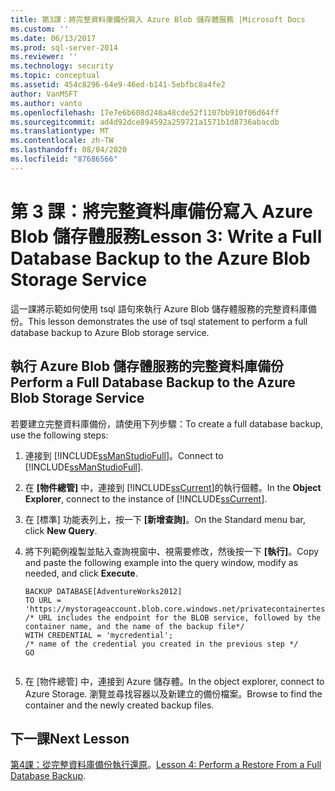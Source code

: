 ```yaml
---
title: 第3課：將完整資料庫備份寫入 Azure Blob 儲存體服務 |Microsoft Docs
ms.custom: ''
ms.date: 06/13/2017
ms.prod: sql-server-2014
ms.reviewer: ''
ms.technology: security
ms.topic: conceptual
ms.assetid: 454c8296-64e9-46ed-b141-5ebfbc8a4fe2
author: VanMSFT
ms.author: vanto
ms.openlocfilehash: 17e7e6b608d248a48cde52f1107bb910f06d64ff
ms.sourcegitcommit: ad4d92dce894592a259721a1571b1d8736abacdb
ms.translationtype: MT
ms.contentlocale: zh-TW
ms.lasthandoff: 08/04/2020
ms.locfileid: "87686566"
---
```

# <a name="lesson-3-write-a-full-database-backup-to-the-azure-blob-storage-service"></a><span data-ttu-id="3954f-102">第 3 課：將完整資料庫備份寫入 Azure Blob 儲存體服務</span><span class="sxs-lookup"><span data-stu-id="3954f-102">Lesson 3: Write a Full Database Backup to the Azure Blob Storage Service</span></span>
  <span data-ttu-id="3954f-103">這一課將示範如何使用 tsql 語句來執行 Azure Blob 儲存體服務的完整資料庫備份。</span><span class="sxs-lookup"><span data-stu-id="3954f-103">This lesson demonstrates the use of tsql statement to perform a full database backup to Azure Blob storage service.</span></span>  
  
## <a name="perform-a-full-database-backup-to-the-azure-blob-storage-service"></a><span data-ttu-id="3954f-104">執行 Azure Blob 儲存體服務的完整資料庫備份</span><span class="sxs-lookup"><span data-stu-id="3954f-104">Perform a Full Database Backup to the Azure Blob Storage Service</span></span>  
 <span data-ttu-id="3954f-105">若要建立完整資料庫備份，請使用下列步驟：</span><span class="sxs-lookup"><span data-stu-id="3954f-105">To create a full database backup, use the following steps:</span></span>  
  
1.  <span data-ttu-id="3954f-106">連接到 [!INCLUDE[ssManStudioFull](../includes/ssmanstudiofull-md.md)]。</span><span class="sxs-lookup"><span data-stu-id="3954f-106">Connect to [!INCLUDE[ssManStudioFull](../includes/ssmanstudiofull-md.md)].</span></span>  
  
2.  <span data-ttu-id="3954f-107">在 **[物件總管]** 中，連接到 [!INCLUDE[ssCurrent](../includes/sscurrent-md.md)]的執行個體。</span><span class="sxs-lookup"><span data-stu-id="3954f-107">In the **Object Explorer**, connect to the instance of [!INCLUDE[ssCurrent](../includes/sscurrent-md.md)].</span></span>  
  
3.  <span data-ttu-id="3954f-108">在 [標準] 功能表列上，按一下 **[新增查詢]**。</span><span class="sxs-lookup"><span data-stu-id="3954f-108">On the Standard menu bar, click **New Query**.</span></span>  
  
4.  <span data-ttu-id="3954f-109">將下列範例複製並貼入查詢視窗中、視需要修改，然後按一下 **[執行]**。</span><span class="sxs-lookup"><span data-stu-id="3954f-109">Copy and paste the following example into the query window, modify as needed, and click **Execute**.</span></span>  
  
    ```  
    BACKUP DATABASE[AdventureWorks2012]   
    TO URL = 'https://mystorageaccount.blob.core.windows.net/privatecontainertest/AdventureWorks2012.bak'   
    /* URL includes the endpoint for the BLOB service, followed by the container name, and the name of the backup file*/   
    WITH CREDENTIAL = 'mycredential';  
    /* name of the credential you created in the previous step */   
    GO  
  
    ```  
  
5.  <span data-ttu-id="3954f-110">在 [物件總管] 中，連接到 Azure 儲存體。</span><span class="sxs-lookup"><span data-stu-id="3954f-110">In the object explorer, connect to Azure Storage.</span></span> <span data-ttu-id="3954f-111">瀏覽並尋找容器以及新建立的備份檔案。</span><span class="sxs-lookup"><span data-stu-id="3954f-111">Browse to find the container and the newly created backup files.</span></span>  
  
## <a name="next-lesson"></a><span data-ttu-id="3954f-112">下一課</span><span class="sxs-lookup"><span data-stu-id="3954f-112">Next Lesson</span></span>  
 <span data-ttu-id="3954f-113">[第4課：從完整資料庫備份執行還原](../../2014/tutorials/lesson-4-perform-a-restore-from-a-full-database-backup.md)。</span><span class="sxs-lookup"><span data-stu-id="3954f-113">[Lesson 4: Perform a Restore From a Full Database Backup](../../2014/tutorials/lesson-4-perform-a-restore-from-a-full-database-backup.md).</span></span>  
  
  
